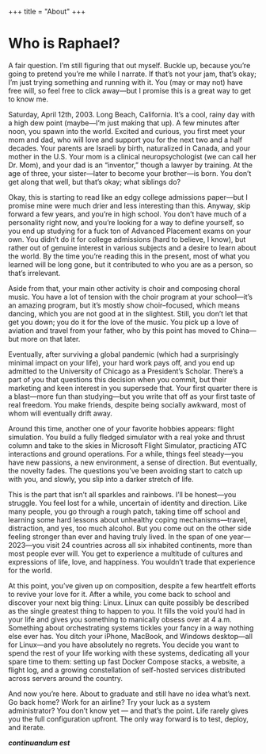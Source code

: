 +++
title = "About"
+++

# Who is Raphael?

A fair question. I’m still figuring that out myself. Buckle up, because you’re going to pretend you’re me while I narrate. If that’s not your jam, that’s okay; I’m just trying something and running with it. You (may or may not) have free will, so feel free to click away—but I promise this is a great way to get to know me.

Saturday, April 12th, 2003. Long Beach, California. It’s a cool, rainy day with a high dew point (maybe—I’m just making that up). A few minutes after noon, you spawn into the world. Excited and curious, you first meet your mom and dad, who will love and support you for the next two and a half decades. Your parents are Israeli by birth, naturalized in Canada, and your mother in the U.S. Your mom is a clinical neuropsychologist (we can call her Dr. Mom), and your dad is an “inventor,” though a lawyer by training. At the age of three, your sister—later to become your brother—is born. You don’t get along that well, but that’s okay; what siblings do?

Okay, this is starting to read like an edgy college admissions paper—but I promise mine were much drier and less interesting than this. Anyway, skip forward a few years, and you’re in high school. You don’t have much of a personality right now, and you’re looking for a way to define yourself, so you end up studying for a fuck ton of Advanced Placement exams on your own. You didn’t do it for college admissions (hard to believe, I know), but rather out of genuine interest in various subjects and a desire to learn about the world. By the time you’re reading this in the present, most of what you learned will be long gone, but it contributed to who you are as a person, so that’s irrelevant.

Aside from that, your main other activity is choir and composing choral music. You have a lot of tension with the choir program at your school—it’s an amazing program, but it’s mostly show choir–focused, which means dancing, which you are not good at in the slightest. Still, you don’t let that get you down; you do it for the love of the music. You pick up a love of aviation and travel from your father, who by this point has moved to China—but more on that later.

Eventually, after surviving a global pandemic (which had a surprisingly minimal impact on your life), your hard work pays off, and you end up admitted to the University of Chicago as a President’s Scholar. There’s a part of you that questions this decision when you commit, but their marketing and keen interest in you supersede that. Your first quarter there is a blast—more fun than studying—but you write that off as your first taste of real freedom. You make friends, despite being socially awkward, most of whom will eventually drift away.

Around this time, another one of your favorite hobbies appears: flight simulation. You build a fully fledged simulator with a real yoke and thrust column and take to the skies in Microsoft Flight Simulator, practicing ATC interactions and ground operations. For a while, things feel steady—you have new passions, a new environment, a sense of direction. But eventually, the novelty fades. The questions you’ve been avoiding start to catch up with you, and slowly, you slip into a darker stretch of life.

This is the part that isn’t all sparkles and rainbows. I’ll be honest—you struggle. You feel lost for a while, uncertain of identity and direction. Like many people, you go through a rough patch, taking time off school and learning some hard lessons about unhealthy coping mechanisms—travel, distraction, and yes, too much alcohol. But you come out on the other side feeling stronger than ever and having truly lived. In the span of one year—2023—you visit 24 countries across all six inhabited continents, more than most people ever will. You get to experience a multitude of cultures and expressions of life, love, and happiness. You wouldn’t trade that experience for the world.

At this point, you’ve given up on composition, despite a few heartfelt efforts to revive your love for it. After a while, you come back to school and discover your next big thing: Linux. Linux can quite possibly be described as the single greatest thing to happen to you. It fills the void you’d had in your life and gives you something to manically obsess over at 4 a.m. Something about orchestrating systems tickles your fancy in a way nothing else ever has. You ditch your iPhone, MacBook, and Windows desktop—all for Linux—and you have absolutely no regrets. You decide you want to spend the rest of your life working with these systems, dedicating all your spare time to them: setting up fast Docker Compose stacks, a website, a flight log, and a growing constellation of self-hosted services distributed across servers around the country.

And now you’re here. About to graduate and still have no idea what’s next. Go back home? Work for an airline? Try your luck as a system administrator? You don’t know yet — and that’s the point. Life rarely gives you the full configuration upfront. The only way forward is to test, deploy, and iterate.

***continuandum est***
